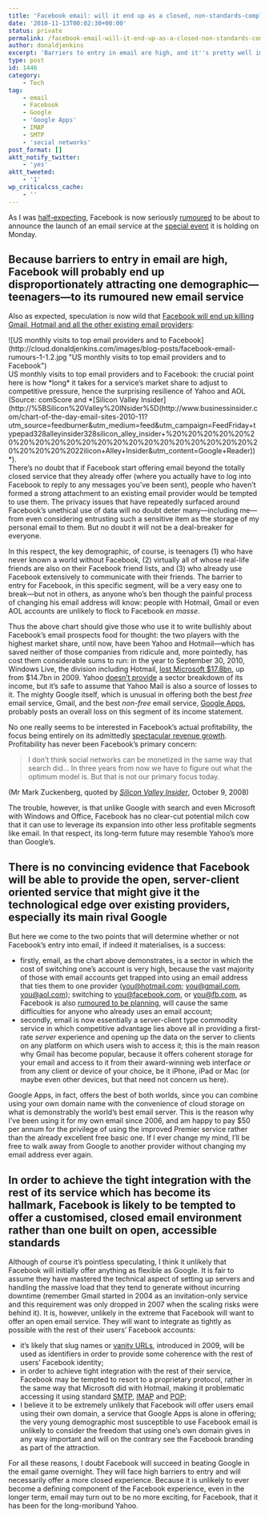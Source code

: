 ```yaml
---
title: 'Facebook email: will it end up as a closed, non-standards-compliant toy for teenagers still without an email account?'
date: '2010-11-13T00:02:30+00:00'
status: private
permalink: /facebook-email-will-it-end-up-as-a-closed-non-standards-compliant-toy-for-teenagers-still-without-an-email-account
author: donaldjenkins
excerpt: 'Barriers to entry in email are high, and it''s pretty well impossible to make money in it. Even leaving privacy issues aside, rumours of Facebook''s impending entry into this sector leave one wondering whether it can seriously be targeted at anything other than a niche sector: teenagers who still haven''t committed to one of the Major existing email providers.'
type: post
id: 1446
category:
    - Tech
tag:
    - email
    - Facebook
    - Google
    - 'Google Apps'
    - IMAP
    - SMTP
    - 'social networks'
post_format: []
aktt_notify_twitter:
    - 'yes'
aktt_tweeted:
    - '1'
wp_criticalcss_cache:
    - ''
---
```

As I was [half-expecting](https://www.donaldjenkins.com/will-facebook-end-up-like-microsoft-after-making-the-same-closed-platform-strategic-mistake/), Facebook is now seriously [rumoured](http://techcrunch.com/2010/11/11/facebook-gmail-titan/) to be about to announce the launch of an email service at the [special event](http://techcrunch.com/2010/11/10/facebook-november-event/) it is holding on Monday.

Because barriers to entry in email are high, Facebook will probably end up disproportionately attracting one demographic—teenagers—to its rumoured new email service
--------------------------------------------------------------------------------------------------------------------------------------------------------------------

Also as expected, speculation is now wild that <a href="">Facebook will end up killing Gmail, Hotmail and all the other existing email providers</a>:

<div class="outer-container"><div class="centering-container"><div class="inner-container"><div class="caption-box" style="width: 500px"><div> ![US monthly visits to top email providers and to Facebook](http://cloud.donaldjenkins.com/images/blog-posts/facebook-email-rumours-1-1.2.jpg "US monthly visits to top email providers and to Facebook") </div><div class="caption-text"> US monthly visits to top email providers and to Facebook: the crucial point here is how *long* it takes for a service’s market share to adjust to competitive pressure, hence the surprising resilience of Yahoo and AOL (Source: comScore and *[Silicon Valley Insider](http://%5BSilicon%20Valley%20INsider%5D(http://www.businessinsider.com/chart-of-the-day-email-sites-2010-11?utm_source=feedburner&utm_medium=feed&utm_campaign=FeedFriday+typepad328alleyinsider328silicon_alley_insider+%20%20%20%20%20%20%20%20%20%20%20%20%20%20%20%20%20%20%20%20%20%20%20%20%20%2022ilicon+Alley+Insider&utm_content=Google+Reader))*). </div></div></div></div></div>There’s no doubt that if Facebook start offering email beyond the totally closed service that they already offer (where you actually have to log into Facebook to reply to any messages you’ve been sent), people who haven’t formed a strong attachment to an existing email provider would be tempted to use them. The privacy issues that have repeatedly surfaced around Facebook’s unethical use of data will no doubt deter many—including me—from even considering entrusting such a sensitive item as the storage of my personal email to them. But no doubt it will not be a deal-breaker for everyone.

In this respect, the key demographic, of course, is teenagers (1) who have never known a world without Facebook, (2) virtually all of whose real-life friends are also on their Facebook friend lists, and (3) who already use Facebook extensively to communicate with their friends. The barrier to entry for Facebook, in this specific segment, will be a very easy one to break—but not in others, as anyone who’s ben though the painful process of changing his email address will know: people with Hotmail, Gmail or even AOL accounts are unlikely to flock to Facebook *en masse*.

Thus the above chart should give those who use it to write bullishly about Facebook’s email prospects food for thought: the two players with the highest market share, until now, have been Yahoo and Hotmail—which has saved neither of those companies from ridicule and, more pointedly, has cost them considerable sums to run: in the year to September 30, 2010, Windows Live, the division including Hotmail, [lost Microsoft $17.8bn](http://www.microsoft.com/investor/reports/ar10/10k_fr_not_21.html), up from $14.7bn in 2009. Yahoo [doesn’t provide](http://seekingalpha.com/article/230960-yahoo-ceo-discusses-q3-2010-results-earnings-call-transcript) a sector breakdown of its income, but it’s safe to assume that Yahoo Mail is also a source of losses to it. The mighty Google itself, which is unusual in offering both the best *free* email service, Gmail, and the best *non-free* email service, [Google Apps](https://www.google.com/a/), probably posts an overall loss on this segment of its income statement.

No one really seems to be interested in Facebook’s actual profitability, the focus being entirely on its admittedly [spectacular revenue growth](http://techcrunch.com/2010/03/03/facebook-revenue-2010/). Profitability has never been Facebook’s primary concern:

> I don’t think social networks can be monetized in the same way that search did… In three years from now we have to figure out what the optimum model is. But that is not our primary focus today.

(Mr Mark Zuckenberg, quoted by *[Silicon Valley Insider](http://www.businessinsider.com/2008/10/zuckerberg-facebook-will-have-a-business-plan-in-three-years)*, October 9, 2008)

The trouble, however, is that unlike Google with search and even Microsoft with Windows and Office, Facebook has no clear-cut potential milch cow that it can use to leverage its expansion into other less profitable segments like email. In that respect, its long-term future may resemble Yahoo’s more than Google’s.

There is no convincing evidence that Facebook will be able to provide the open, server-client oriented service that might give it the technological edge over existing providers, especially its main rival Google
------------------------------------------------------------------------------------------------------------------------------------------------------------------------------------------------------------------

But here we come to the two points that will determine whether or not Facebook’s entry into email, if indeed it materialises, is a success:

- firstly, email, as the chart above demonstrates, is a sector in which the cost of switching one’s account is very high, because the vast majority of those with email accounts get trapped into using an email address that ties them to one provider (you@hotmail.com; you@gmail.com, you@aol.com); switching to you@facebook.com, or you@fb.com, as Facebook is also [rumoured to be planning](http://www.bgr.com/2010/11/12/facebook-buys-fb-com-to-be-used-in-upcoming-email-service/?utm_source=feedburner&utm_medium=twitter&utm_campaign=FeedFriday+TheBoyGeniusReport+Novemberoy+Genius+Report), will cause the same difficulties for anyone who already uses an email account;
- secondly, email is now essentially a server-client type commodity service in which competitive advantage lies above all in providing a first-rate *server* experience and opening up the data on the server to clients on any platform on which users wish to access it; this is the main reason why Gmail has become popular, because it offers coherent storage for your email and access to it from their award-winning web interface *or* from any client or device of your choice, be it iPhone, iPad or Mac (or maybe even other devices, but that need not concern us here).

Google Apps, in fact, offers the best of both worlds, since you can combine using your own domain name with the convenience of cloud storage on what is demonstrably the world’s best email server. This is the reason why I’ve been using it for my own email since 2006, and am happy to pay $50 per annum for the privilege of using the improved Premier service rather than the already excellent free basic one. If I ever change my mind, I’ll be free to walk away from Google to another provider without changing my email address ever again.

In order to achieve the tight integration with the rest of its service which has become its hallmark, Facebook is likely to be tempted to offer a customised, closed email environment rather than one built on open, accessible standards
------------------------------------------------------------------------------------------------------------------------------------------------------------------------------------------------------------------------------------------

Although of course it’s pointless speculating, I think it unlikely that Facebook will initially offer anything as flexible as Google. It is fair to assume they have mastered the technical aspect of setting up servers and handling the massive load that they tend to generate without incurring downtime (remember Gmail started in 2004 as an invitation-only service and this requirement was only dropped in 2007 when the scaling risks were behind it). It is, however, unlikely in the extreme that Facebook will want to offer an open email service. They will want to integrate as tightly as possible with the rest of their users’ Facebook accounts:

- it’s likely that slug names or [vanity URLs](http://techcrunch.com/2009/06/09/you-have-three-days-to-pick-your-facebook-vanity-url/), introduced in 2009, will be used as identifiers in order to provide some coherence with the rest of users’ Facebook identity;
- in order to achieve tight integration with the rest of their service, Facebook may be tempted to resort to a proprietary protocol, rather in the same way that Microsoft did with Hotmail, making it problematic accessing it using standard [SMTP](http://en.wikipedia.org/wiki/SMTP), [IMAP](http://en.wikipedia.org/wiki/Imap) and [POP](http://en.wikipedia.org/wiki/Post_Office_Protocol);
- I believe it to be extremely unlikely that Facebook will offer users email using their own domain, a service that Google Apps is alone in offering; the very young demographic most susceptible to use Facebook email is unlikely to consider the freedom that using one’s own domain gives in any way important and will on the contrary see the Facebook branding as part of the attraction.

For all these reasons, I doubt Facebook will succeed in beating Google in the email game overnight. They will face high barriers to entry and will necessarily offer a more closed experience. Because it is unlikely to ever become a defining component of the Facebook experience, even in the longer term, email may turn out to be no more exciting, for Facebook, that it has been for the long-moribund Yahoo.